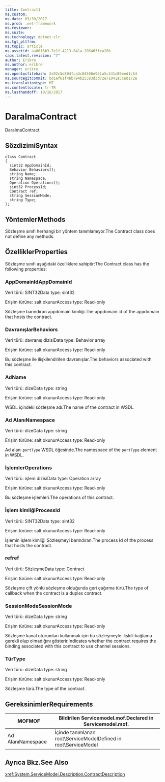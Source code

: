 ```yaml
---
title: Contract1
ms.custom: 
ms.date: 03/30/2017
ms.prod: .net-framework
ms.reviewer: 
ms.suite: 
ms.technology: dotnet-clr
ms.tgt_pltfrm: 
ms.topic: article
ms.assetid: aa00f6b3-7e1f-4213-841a-206463fca20b
caps.latest.revision: "7"
author: Erikre
ms.author: erikre
manager: erikre
ms.openlocfilehash: 2e92c5d804fca3c04506e951a5c341c89eed1c54
ms.sourcegitcommit: bd1ef61f4bb794b25383d3d72e71041a5ced172e
ms.translationtype: MT
ms.contentlocale: tr-TR
ms.lasthandoff: 10/18/2017
---
```

# <a name="contract"></a><span data-ttu-id="29428-102">Daralma</span><span class="sxs-lookup"><span data-stu-id="29428-102">Contract</span></span>
<span data-ttu-id="29428-103">Daralma</span><span class="sxs-lookup"><span data-stu-id="29428-103">Contract</span></span>  
  
## <a name="syntax"></a><span data-ttu-id="29428-104">Sözdizimi</span><span class="sxs-lookup"><span data-stu-id="29428-104">Syntax</span></span>  
  
```  
class Contract  
{  
  sint32 AppDomainId;  
  Behavior Behaviors[];  
  string Name;  
  string Namespace;  
  Operation Operations[];  
  sint32 ProcessId;  
  Contract ref;  
  string SessionMode;  
  string Type;  
};  
```  
  
## <a name="methods"></a><span data-ttu-id="29428-105">Yöntemler</span><span class="sxs-lookup"><span data-stu-id="29428-105">Methods</span></span>  
 <span data-ttu-id="29428-106">Sözleşme sınıfı herhangi bir yöntem tanımlamıyor.</span><span class="sxs-lookup"><span data-stu-id="29428-106">The Contract class does not define any methods.</span></span>  
  
## <a name="properties"></a><span data-ttu-id="29428-107">Özellikler</span><span class="sxs-lookup"><span data-stu-id="29428-107">Properties</span></span>  
 <span data-ttu-id="29428-108">Sözleşme sınıfı aşağıdaki özelliklere sahiptir:</span><span class="sxs-lookup"><span data-stu-id="29428-108">The Contract class has the following properties:</span></span>  
  
### <a name="appdomainid"></a><span data-ttu-id="29428-109">AppDomainId</span><span class="sxs-lookup"><span data-stu-id="29428-109">AppDomainId</span></span>  
 <span data-ttu-id="29428-110">Veri türü: SINT32</span><span class="sxs-lookup"><span data-stu-id="29428-110">Data type: sint32</span></span>  
  
 <span data-ttu-id="29428-111">Erişim türüne: salt okunur</span><span class="sxs-lookup"><span data-stu-id="29428-111">Access type: Read-only</span></span>  
  
 <span data-ttu-id="29428-112">Sözleşme barındıran appdomain kimliği.</span><span class="sxs-lookup"><span data-stu-id="29428-112">The appdomain id of the appdomain that hosts the contract.</span></span>  
  
### <a name="behaviors"></a><span data-ttu-id="29428-113">Davranışlar</span><span class="sxs-lookup"><span data-stu-id="29428-113">Behaviors</span></span>  
 <span data-ttu-id="29428-114">Veri türü: davranış dizisi</span><span class="sxs-lookup"><span data-stu-id="29428-114">Data type: Behavior array</span></span>  
  
 <span data-ttu-id="29428-115">Erişim türüne: salt okunur</span><span class="sxs-lookup"><span data-stu-id="29428-115">Access type: Read-only</span></span>  
  
 <span data-ttu-id="29428-116">Bu sözleşme ile ilişkilendirilen davranışlar.</span><span class="sxs-lookup"><span data-stu-id="29428-116">The behaviors associated with this contract.</span></span>  
  
### <a name="name"></a><span data-ttu-id="29428-117">Ad</span><span class="sxs-lookup"><span data-stu-id="29428-117">Name</span></span>  
 <span data-ttu-id="29428-118">Veri türü: dize</span><span class="sxs-lookup"><span data-stu-id="29428-118">Data type: string</span></span>  
  
 <span data-ttu-id="29428-119">Erişim türüne: salt okunur</span><span class="sxs-lookup"><span data-stu-id="29428-119">Access type: Read-only</span></span>  
  
 <span data-ttu-id="29428-120">WSDL içindeki sözleşme adı.</span><span class="sxs-lookup"><span data-stu-id="29428-120">The name of the contract in WSDL.</span></span>  
  
### <a name="namespace"></a><span data-ttu-id="29428-121">Ad Alanı</span><span class="sxs-lookup"><span data-stu-id="29428-121">Namespace</span></span>  
 <span data-ttu-id="29428-122">Veri türü: dize</span><span class="sxs-lookup"><span data-stu-id="29428-122">Data type: string</span></span>  
  
 <span data-ttu-id="29428-123">Erişim türüne: salt okunur</span><span class="sxs-lookup"><span data-stu-id="29428-123">Access type: Read-only</span></span>  
  
 <span data-ttu-id="29428-124">Ad alanı `portType` WSDL öğesinde.</span><span class="sxs-lookup"><span data-stu-id="29428-124">The namespace of the `portType` element in WSDL.</span></span>  
  
### <a name="operations"></a><span data-ttu-id="29428-125">İşlemler</span><span class="sxs-lookup"><span data-stu-id="29428-125">Operations</span></span>  
 <span data-ttu-id="29428-126">Veri türü: işlem dizisi</span><span class="sxs-lookup"><span data-stu-id="29428-126">Data type: Operation array</span></span>  
  
 <span data-ttu-id="29428-127">Erişim türüne: salt okunur</span><span class="sxs-lookup"><span data-stu-id="29428-127">Access type: Read-only</span></span>  
  
 <span data-ttu-id="29428-128">Bu sözleşme işlemleri.</span><span class="sxs-lookup"><span data-stu-id="29428-128">The operations of this contract.</span></span>  
  
### <a name="processid"></a><span data-ttu-id="29428-129">İşlem kimliği</span><span class="sxs-lookup"><span data-stu-id="29428-129">ProcessId</span></span>  
 <span data-ttu-id="29428-130">Veri türü: SINT32</span><span class="sxs-lookup"><span data-stu-id="29428-130">Data type: sint32</span></span>  
  
 <span data-ttu-id="29428-131">Erişim türüne: salt okunur</span><span class="sxs-lookup"><span data-stu-id="29428-131">Access type: Read-only</span></span>  
  
 <span data-ttu-id="29428-132">İşlemin işlem kimliği Sözleşmeyi barındıran.</span><span class="sxs-lookup"><span data-stu-id="29428-132">The process Id of the process that hosts the contract.</span></span>  
  
### <a name="ref"></a><span data-ttu-id="29428-133">ref</span><span class="sxs-lookup"><span data-stu-id="29428-133">ref</span></span>  
 <span data-ttu-id="29428-134">Veri türü: Sözleşme</span><span class="sxs-lookup"><span data-stu-id="29428-134">Data type: Contract</span></span>  
  
 <span data-ttu-id="29428-135">Erişim türüne: salt okunur</span><span class="sxs-lookup"><span data-stu-id="29428-135">Access type: Read-only</span></span>  
  
 <span data-ttu-id="29428-136">Sözleşme çift yönlü sözleşme olduğunda geri çağırma türü.</span><span class="sxs-lookup"><span data-stu-id="29428-136">The type of callback when the contract is a duplex contract.</span></span>  
  
### <a name="sessionmode"></a><span data-ttu-id="29428-137">SessionMode</span><span class="sxs-lookup"><span data-stu-id="29428-137">SessionMode</span></span>  
 <span data-ttu-id="29428-138">Veri türü: dize</span><span class="sxs-lookup"><span data-stu-id="29428-138">Data type: string</span></span>  
  
 <span data-ttu-id="29428-139">Erişim türüne: salt okunur</span><span class="sxs-lookup"><span data-stu-id="29428-139">Access type: Read-only</span></span>  
  
 <span data-ttu-id="29428-140">Sözleşme kanal oturumları kullanmak için bu sözleşmeyle ilişkili bağlama gerekli olup olmadığını gösterir.</span><span class="sxs-lookup"><span data-stu-id="29428-140">Indicates whether the contract requires the binding associated with this contract to use channel sessions.</span></span>  
  
### <a name="type"></a><span data-ttu-id="29428-141">Tür</span><span class="sxs-lookup"><span data-stu-id="29428-141">Type</span></span>  
 <span data-ttu-id="29428-142">Veri türü: dize</span><span class="sxs-lookup"><span data-stu-id="29428-142">Data type: string</span></span>  
  
 <span data-ttu-id="29428-143">Erişim türüne: salt okunur</span><span class="sxs-lookup"><span data-stu-id="29428-143">Access type: Read-only</span></span>  
  
 <span data-ttu-id="29428-144">Sözleşme türü.</span><span class="sxs-lookup"><span data-stu-id="29428-144">The type of the contract.</span></span>  
  
## <a name="requirements"></a><span data-ttu-id="29428-145">Gereksinimler</span><span class="sxs-lookup"><span data-stu-id="29428-145">Requirements</span></span>  
  
|<span data-ttu-id="29428-146">MOF</span><span class="sxs-lookup"><span data-stu-id="29428-146">MOF</span></span>|<span data-ttu-id="29428-147">Bildirilen Servicemodel.mof.</span><span class="sxs-lookup"><span data-stu-id="29428-147">Declared in Servicemodel.mof.</span></span>|  
|---------|-----------------------------------|  
|<span data-ttu-id="29428-148">Ad Alanı</span><span class="sxs-lookup"><span data-stu-id="29428-148">Namespace</span></span>|<span data-ttu-id="29428-149">İçinde tanımlanan root\ServiceModel</span><span class="sxs-lookup"><span data-stu-id="29428-149">Defined in root\ServiceModel</span></span>|  
  
## <a name="see-also"></a><span data-ttu-id="29428-150">Ayrıca Bkz.</span><span class="sxs-lookup"><span data-stu-id="29428-150">See Also</span></span>  
 <xref:System.ServiceModel.Description.ContractDescription>
